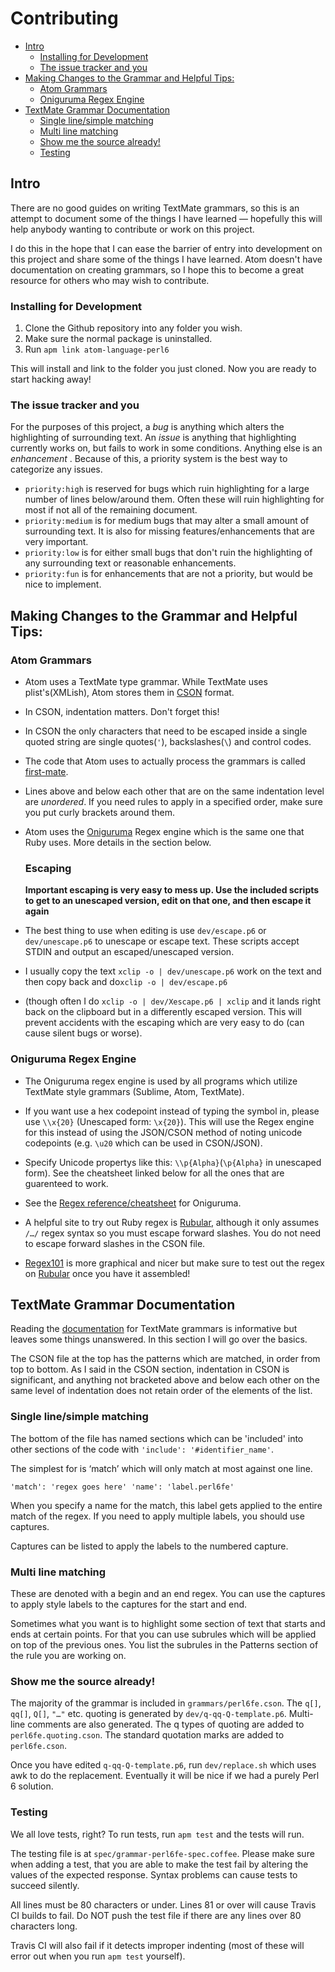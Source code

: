 
Contributing
=================

* [Intro](#intro)
   * [Installing for Development](#installing-for-development)
   * [The issue tracker and you](#the-issue-tracker-and-you)
* [Making Changes to the Grammar and Helpful Tips:](#making-changes-to-the-grammar-and-helpful-tips)
   * [Atom Grammars](#atom-grammars)
   * [Oniguruma Regex Engine](#oniguruma-regex-engine)
* [TextMate Grammar Documentation](#textmate-grammar-documentation)
   * [Single line/simple matching](#single-linesimple-matching)
   * [Multi line matching](#multi-line-matching)
   * [Show me the source already!](#show-me-the-source-already)
   * [Testing](#testing)

## Intro
There are no good guides on writing TextMate grammars, so this is an attempt
to document some of the things I have learned — hopefully this will help
anybody wanting to contribute or work on this project.

I do this in the hope that I can ease the barrier of entry into development
on this project and share some of the things I have learned. Atom doesn't have
documentation on creating grammars, so I hope this to become a great resource
for others who may wish to contribute.

### Installing for Development
1. Clone the Github repository into any folder you wish.
2. Make sure the normal package is uninstalled.
3. Run `apm link atom-language-perl6`

This will install and link to the folder you just cloned. Now you are ready to
start hacking away!

### The issue tracker and you
For the purposes of this project, a *bug* is anything which alters the
highlighting of surrounding text. An *issue* is anything that highlighting
currently works on, but fails to work in some conditions.
Anything else is an *enhancement* .
Because of this, a priority system is the best way to categorize any issues.

* `priority:high` is reserved for bugs which ruin highlighting for a large
  number of lines below/around them. Often these will ruin highlighting for most
  if not all of the remaining document.
* `priority:medium` is for medium bugs that may alter a small amount of
  surrounding text. It is also for missing features/enhancements that are
  very important.
* `priority:low` is for either small bugs that don't ruin the highlighting of
  any surrounding text or reasonable enhancements.
* `priority:fun` is for enhancements that are not a priority, but would be nice
  to implement.

## Making Changes to the Grammar and Helpful Tips:

### Atom Grammars

* Atom uses a TextMate type grammar. While TextMate uses plist's(XMLish),
  Atom stores them in [CSON][CSON] format.
* In CSON, indentation matters. Don't forget this!
* In CSON the only characters that need to be escaped inside a single quoted
  string are single quotes(`'`), backslashes(`\`) and control codes.
* The code that Atom uses to actually process the grammars is called
  [first-mate][first-mate].
* Lines above and below each other that are on the same indentation level
  are _unordered_. If you need rules to apply in a specified order, make
  sure you put curly brackets around them.
* Atom uses the [Oniguruma][Oniguruma] Regex engine which is the same one that
  Ruby uses. More details in the section below.
  
  ### Escaping
  **Important escaping is very easy to mess up. Use the included scripts to get to an unescaped version, edit on that one, and then escape it again**
  
 * The best thing to use when editing is use `dev/escape.p6` or `dev/unescape.p6` to unescape or escape text. These scripts accept STDIN and output an escaped/unescaped version.

* I usually copy the text `xclip -o | dev/unescape.p6` work on the text and then copy back and do`xclip -o | dev/escape.p6`

* (though often I do `xclip -o | dev/Xescape.p6 | xclip` and it lands right back on the clipboard but in a differently escaped version. This will prevent accidents with the escaping which are very easy to do (can cause silent bugs or worse).

### Oniguruma Regex Engine
* The Oniguruma regex engine is used by all programs which utilize
  TextMate style grammars (Sublime, Atom, TextMate).
* If you want use a hex codepoint instead of typing the symbol in, please use
  `\\x{20}` (Unescaped form: `\x{20}`).
  This will use the Regex engine for this instead of using the JSON/CSON method
  of noting unicode codepoints (e.g. `\u20` which can be used in CSON/JSON).
* Specify Unicode propertys like this: `\\p{Alpha}`(`\p{Alpha}` in unescaped
  form). See the cheatsheet linked below for all the ones that are guarenteed
  to work.


* See the [Regex reference/cheatsheet][Oniguruma-RE] for Oniguruma.

* A helpful site to try out Ruby regex is [Rubular][Rubular], although it only
  assumes `/…/` regex syntax so you must escape forward slashes. You do not
  need to escape forward slashes in the CSON file.
* [Regex101](regex101.com) is more graphical and nicer but make
  sure to test out the regex on [Rubular][Rubular] once you have it assembled!

## TextMate Grammar Documentation
Reading the [documentation][textmate] for TextMate grammars is informative but
leaves some things unanswered. In this section I will go over the basics.

The CSON file at the top has the patterns which are matched, in order from top
to bottom. As I said in the CSON section, indentation in CSON is significant,
and anything not bracketed above and below each other on the same level of
indentation does not retain order of the elements of the list.

### Single line/simple matching
The bottom of the file has named sections which can be 'included' into other
sections of the code with `'include': '#identifier_name'`.

The simplest for is ‘match’ which will only match at most against one line.

`'match': 'regex goes here'
'name': 'label.perl6fe'`

When you specify a name for the match, this label gets applied to the entire
match of the regex. If you need to apply multiple labels, you should use
captures.

Captures can be listed to apply the labels to the numbered capture.

### Multi line matching
These are denoted with a begin and an end regex. You can use the captures
to apply style labels to the captures for the start and end.

Sometimes what you want is to highlight some section of text that starts and
ends at certain points. For that you can use subrules which will be applied
on top of the previous ones. You list the subrules in the Patterns section
of the rule you are working on.

### Show me the source already!
The majority of the grammar is included in `grammars/perl6fe.cson`.
The `q[]`, `qq[]`, `Q[]`, `"…"` etc. quoting is generated by
`dev/q-qq-Q-template.p6`. Multi-line comments are also generated. The q
types of quoting are added to `perl6fe.quoting.cson`. The standard quotation
marks are added to `perl6fe.cson`.

Once you have edited `q-qq-Q-template.p6`, run `dev/replace.sh` which uses
awk to do the replacement. Eventually it will be nice if we had a purely Perl 6
solution.

### Testing
We all love tests, right? To run tests, run `apm test` and the tests will run.

The testing file is at `spec/grammar-perl6fe-spec.coffee`. Please make sure
when adding a test, that you are able to make the test fail by altering the
values of the expected response. Syntax problems can cause tests to succeed
silently.

All lines must be 80 characters or under. Lines 81 or over will cause Travis CI
builds to fail.  Do NOT push the test file if there are any lines over 80
characters long.

Travis CI will also fail if it detects improper indenting (most of these will
error out when you run `apm test` yourself).



[CSON]: https://github.com/bevry/cson
[Rubular]: http://rubular.com/
[Oniguruma]: https://en.wikipedia.org/wiki/Oniguruma
[Oniguruma-RE]: https://github.com/kkos/oniguruma/blob/master/doc/RE
[first-mate]: https://github.com/atom/first-mate
[textmate]: https://manual.macromates.com/en/language_grammars.html
